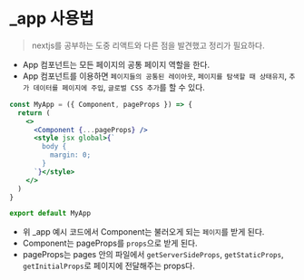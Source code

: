 # \_app 사용법

> nextjs를 공부하는 도중 리액트와 다른 점을 발견했고 정리가 필요하다.

- App 컴포넌트는 모든 페이지의 공통 페이지 역할을 한다.
- App 컴포넌트를 이용하면 `페이지들의 공통된 레이아웃`, `페이지를 탐색할 때 상태유지`, `추가 데이터를 페이지에 주입`, `글로벌 CSS 추가`를 할 수 있다.

```jsx
const MyApp = ({ Component, pageProps }) => {
  return (
    <>
      <Component {...pageProps} />
      <style jsx global>{`
        body {
          margin: 0;
        }
      `}</style>
    </>
  )
}

export default MyApp
```

- 위 \_app 예시 코드에서 Component는 불러오게 되는 `페이지`를 받게 된다.
- Component는 pageProps를 `props`으로 받게 된다.
- pageProps는 pages 안의 파일에서 `getServerSideProps`, `getStaticProps`, `getInitialProps`로 페이지에 전달해주는 props다.
